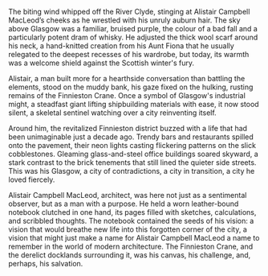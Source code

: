 The biting wind whipped off the River Clyde, stinging at Alistair Campbell MacLeod’s cheeks as he wrestled with his unruly auburn hair. The sky above Glasgow was a familiar, bruised purple, the colour of a bad fall and a particularly potent dram of whisky. He adjusted the thick wool scarf around his neck, a hand-knitted creation from his Aunt Fiona that he usually relegated to the deepest recesses of his wardrobe, but today, its warmth was a welcome shield against the Scottish winter's fury.

Alistair, a man built more for a hearthside conversation than battling the elements, stood on the muddy bank, his gaze fixed on the hulking, rusting remains of the Finnieston Crane. Once a symbol of Glasgow's industrial might, a steadfast giant lifting shipbuilding materials with ease, it now stood silent, a skeletal sentinel watching over a city reinventing itself.

Around him, the revitalized Finnieston district buzzed with a life that had been unimaginable just a decade ago. Trendy bars and restaurants spilled onto the pavement, their neon lights casting flickering patterns on the slick cobblestones. Gleaming glass-and-steel office buildings soared skyward, a stark contrast to the brick tenements that still lined the quieter side streets. This was his Glasgow, a city of contradictions, a city in transition, a city he loved fiercely.

Alistair Campbell MacLeod, architect, was here not just as a sentimental observer, but as a man with a purpose. He held a worn leather-bound notebook clutched in one hand, its pages filled with sketches, calculations, and scribbled thoughts. The notebook contained the seeds of his vision: a vision that would breathe new life into this forgotten corner of the city, a vision that might just make a name for Alistair Campbell MacLeod a name to remember in the world of modern architecture. The Finnieston Crane, and the derelict docklands surrounding it, was his canvas, his challenge, and, perhaps, his salvation.
